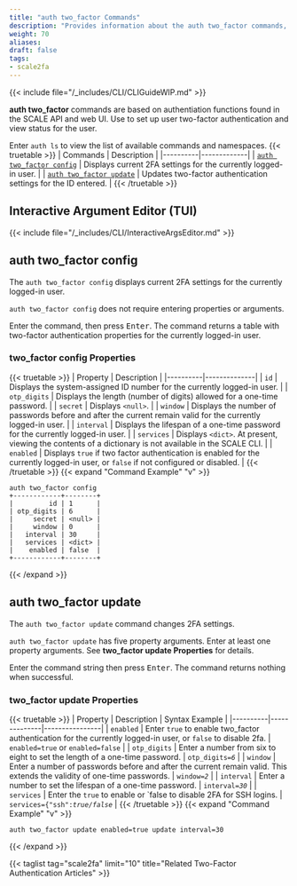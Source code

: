 ```yaml
---
title: "auth two_factor Commands"
description: "Provides information about the auth two_factor commands, command usage, optional and required command properties, syntax, and command examples."
weight: 70
aliases:
draft: false
tags:
- scale2fa
---
```


{{< include file="/_includes/CLI/CLIGuideWIP.md" >}}

**auth two_factor** commands are based on authentiation functions found in the SCALE API and web UI. 
Use to set up user two-factor authentication and view status for the user.

Enter `auth ls` to view the list of available commands and namespaces.
{{< truetable >}}
| Commands | Description |
|----------|-------------|
| [`auth two_factor config`](#auth-two_factor-config) | Displays current 2FA settings for the currently logged-in user. |
| [`auth two_factor update`](#auth-two_factor-update) | Updates two-factor authentication settings for the ID entered. |
{{< /truetable >}}

## Interactive Argument Editor (TUI)

{{< include file="/_includes/CLI/InteractiveArgsEditor.md" >}}
## auth two_factor config
The `auth two_factor config` displays current 2FA settings for the currently logged-in user.

`auth two_factor config` does not require entering properties or arguments.

Enter the command, then press <kbd>Enter</kbd>.
The command returns a table with two-factor authentication properties for the currently logged-in user.
### two_factor config Properties
{{< truetable >}}
| Property |  Description |
|----------|--------------|
| `id` | Displays the system-assigned ID number for the currently logged-in user. |
| `otp_digits` | Displays the length (number of digits) allowed for a one-time password. |
| `secret` | Displays `<null>`. |
| `window` | Displays the number of passwords before and after the current remain valid for the currently logged-in user. |
| `interval` | Displays the lifespan of a one-time password for the currently logged-in user. |
| `services` | Displays `<dict>`. At present, viewing the contents of a dictionary is not available in the SCALE CLI. |
| `enabled` | Displays `true` if two factor authentication is enabled for the currently logged-in user, or `false` if not configured or disabled. | 
{{< /truetable >}}
{{< expand "Command Example" "v" >}}
```
auth two_factor config
+------------+--------+
|         id | 1      |
| otp_digits | 6      |
|     secret | <null> |
|     window | 0      |
|   interval | 30     |
|   services | <dict> |
|    enabled | false  |
+------------+--------+
```
{{< /expand >}}

## auth two_factor update
The `auth two_factor update` command changes 2FA settings.

`auth two_factor update` has five property arguments. Enter at least one property arguments. 
See **two_factor update Properties** for details.

Enter the command string then press <kbd>Enter</kbd>.
The command returns nothing when successful.
### two_factor update Properties
{{< truetable >}}
| Property |  Description | Syntax Example |
|----------|--------------|----------------|
| `enabled` | Enter `true` to enable two_factor authentication for the currently logged-in user, or `false` to disable 2fa. | `enabled=true` or `enabled=false` |
| `otp_digits` | Enter a number from six to eight to set the length of a one-time password. | <code>otp_digits=<i>6</i></code> |
| `window` | Enter a number of passwords before and after the current remain valid. This extends the validity of one-time passwords. | <code>window=<i>2</i></code>  |
| `interval` | Enter a number to set the lifespan of a one-time password. | <code>interval=<i>30</i></code> |
| `services` | Enter the `true` to enable or `false to disable 2FA for SSH logins. | <code>services={"ssh":<i>true/false</i></code> |
{{< /truetable >}}
{{< expand "Command Example" "v" >}}
```
auth two_factor update enabled=true update interval=30

```
{{< /expand >}}

{{< taglist tag="scale2fa" limit="10" title="Related Two-Factor Authentication Articles" >}}